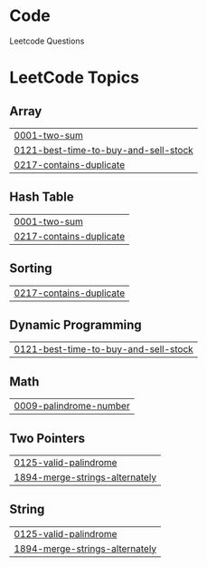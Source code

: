 # Code
Leetcode Questions

<!---LeetCode Topics Start-->
# LeetCode Topics
## Array
|  |
| ------- |
| [0001-two-sum](https://github.com/adrianparedes-1/Code/tree/master/0001-two-sum) |
| [0121-best-time-to-buy-and-sell-stock](https://github.com/adrianparedes-1/Code/tree/master/0121-best-time-to-buy-and-sell-stock) |
| [0217-contains-duplicate](https://github.com/adrianparedes-1/Code/tree/master/0217-contains-duplicate) |
## Hash Table
|  |
| ------- |
| [0001-two-sum](https://github.com/adrianparedes-1/Code/tree/master/0001-two-sum) |
| [0217-contains-duplicate](https://github.com/adrianparedes-1/Code/tree/master/0217-contains-duplicate) |
## Sorting
|  |
| ------- |
| [0217-contains-duplicate](https://github.com/adrianparedes-1/Code/tree/master/0217-contains-duplicate) |
## Dynamic Programming
|  |
| ------- |
| [0121-best-time-to-buy-and-sell-stock](https://github.com/adrianparedes-1/Code/tree/master/0121-best-time-to-buy-and-sell-stock) |
## Math
|  |
| ------- |
| [0009-palindrome-number](https://github.com/adrianparedes-1/Code/tree/master/0009-palindrome-number) |
## Two Pointers
|  |
| ------- |
| [0125-valid-palindrome](https://github.com/adrianparedes-1/Code/tree/master/0125-valid-palindrome) |
| [1894-merge-strings-alternately](https://github.com/adrianparedes-1/Code/tree/master/1894-merge-strings-alternately) |
## String
|  |
| ------- |
| [0125-valid-palindrome](https://github.com/adrianparedes-1/Code/tree/master/0125-valid-palindrome) |
| [1894-merge-strings-alternately](https://github.com/adrianparedes-1/Code/tree/master/1894-merge-strings-alternately) |
<!---LeetCode Topics End-->